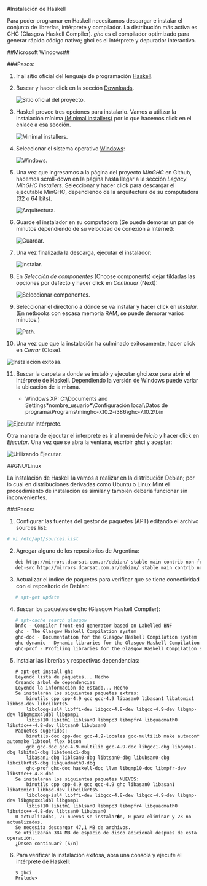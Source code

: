 #Instalación de Haskell

Para poder programar en Haskell necesitamos descargar e instalar el conjunto de librerías, 
intérprete y compilador. La distribución más activa es GHC (Glasgow Haskell Compiler). 
*ghc* es el compilador optimizado para generar rápido código nativo; ghci es el intérprete y depurador interactivo. 

##Microsoft Windows##

###Pasos:

1. Ir al sitio oficial del lenguaje de programación [Haskell](https://www.haskell.org "Haskell"). 
2. Buscar y hacer click en la sección [Downloads](https://www.haskell.org/downloads "Descargas").

   ![Sitio oficial del proyecto.](/images/1_haskell.png "Sitio oficial")
   
3. Haskell provee tres opciones para instalarlo. Vamos a utilizar la instalación mínima [(Minimal installers)](https://www.haskell.org/downloads#minimal) por lo que hacemos click en el enlace a esa sección.

   ![Minimal installers.](/images/2_haskell_downloads.png "Minimal installers")

4. Seleccionar el sistema operativo [Windows](https://github.com/fpco/minghc#using-the-installer):

   ![Windows.](/images/3_haskell_os.png "Windows")
                  
5. Una vez que ingresamos a la página del proyecto *MinGHC* en Github, hacemos scroll-down en la página hasta llegar a la sección *Legacy MinGHC installers*. Seleccionar y hacer click para descargar el ejecutable MinGHC, dependiendo de la arquitectura de su computadora (32 o 64 bits).

   ![Arquitectura.](/images/4_haskell_arch.png "Arquitectura")
   
6. Guarde el instalador en su computadora (Se puede demorar un par de minutos dependiendo de su velocidad de conexión a Internet):

   ![Guardar.](/images/5_save_exe.png "Guardar")

7. Una vez finalizada la descarga, ejecutar el instalador: 

   ![Instalar.](/images/6_execute_exe.png "Instalar")

8. En *Selección de componentes* (Choose components) dejar tildadas las opciones por defecto y hacer click en *Continuar* (Next):

   ![Seleccionar componentes.](/images/7_choose_components.png "Seleccionar componentes")

9. Seleccionar el directorio a dónde se va instalar y hacer click en *Instalar*. (En netbooks con escasa memoria RAM, se puede demorar varios minutos.)

   ![Path.](/images/8_choose_install_location.png "Seleccionar path")

10. Una vez que que la instalación ha culminado exitosamente, hacer click en *Cerrar* (Close).

   ![Instalación exitosa.](/images/9_installation_successful.png "Instalación exitosa")

11. Buscar la carpeta a donde se instaló y ejecutar ghci.exe para abrir el intérprete de Haskell. Dependiendo la versión de Windows puede variar la ubicación de la misma.

    + Windows XP: C:\Documents and Settings\*nombre_usuario*\Configuración local\Datos de programa\Programs\minghc-7.10.2-i386\ghc-7.10.2\bin

   ![Ejecutar intérprete.](/images/10_kickoff_interpreter.png "Abrir intérprete")

   Otra manera de ejecutar el ínterprete es ir al menú de *Inicio* y hacer click en *Ejecutar*. Una vez que se abra la ventana, escribir ghci y aceptar:

   ![Utilizando Ejecutar.](/images/11_kickoff_other_way.png "Abrir intérprete")

##GNU/Linux

La instalación de Haskell la vamos a realizar en la distribución Debian; por lo cual en distribuciones derivadas como Ubuntu o Linux Mint el procedimiento de instalación es similar y también debería funcionar sin inconvenientes.

###Pasos:

1. Configurar las fuentes del gestor de paquetes (APT) editando el archivo sources.list:
```bash
# vi /etc/apt/sources.list
```
2. Agregar alguno de los repositorios de Argentina:
```bash
   deb http://mirrors.dcarsat.com.ar/debian/ stable main contrib non-free
   deb-src http://mirrors.dcarsat.com.ar/debian/ stable main contrib non-free
```
3. Actualizar el índice de paquetes para verificar que se tiene conectividad con el repositorio de Debian:
```bash
   # apt-get update
```
4. Buscar los paquetes de ghc (Glasgow Haskell Compiler): 
```bash
   # apt-cache search glasgow
   bnfc - Compiler front-end generator based on Labelled BNF
   ghc - The Glasgow Haskell Compilation system
   ghc-doc - Documentation for the Glasgow Haskell Compilation system
   ghc-dynamic - Dynamic libraries for the Glasgow Haskell Compilation system
   ghc-prof - Profiling libraries for the Glasgow Haskell Compilation system
```
5. Instalar las librerías y respectivas dependencias:
```ShellSession
   # apt-get install ghc
   Leyendo lista de paquetes... Hecho
   Creando árbol de dependencias       
   Leyendo la información de estado... Hecho
   Se instalarán los siguientes paquetes extras:
       binutils cpp cpp-4.9 gcc gcc-4.9 libasan0 libasan1 libatomic1 libbsd-dev libcilkrts5
       libcloog-isl4 libffi-dev libgcc-4.8-dev libgcc-4.9-dev libgmp-dev libgmpxx4ldbl libgomp1
       libisl10 libitm1 liblsan0 libmpc3 libmpfr4 libquadmath0 libstdc++-4.8-dev libtsan0 libubsan0
   Paquetes sugeridos:
       binutils-doc cpp-doc gcc-4.9-locales gcc-multilib make autoconf automake libtool flex bison
       gdb gcc-doc gcc-4.9-multilib gcc-4.9-doc libgcc1-dbg libgomp1-dbg libitm1-dbg libatomic1-dbg
       libasan1-dbg liblsan0-dbg libtsan0-dbg libubsan0-dbg libcilkrts5-dbg libquadmath0-dbg
       ghc-prof ghc-doc haskell-doc llvm libgmp10-doc libmpfr-dev libstdc++-4.8-doc
   Se instalarán los siguientes paquetes NUEVOS:
       binutils cpp cpp-4.9 gcc gcc-4.9 ghc libasan0 libasan1 libatomic1 libbsd-dev libcilkrts5
       libcloog-isl4 libffi-dev libgcc-4.8-dev libgcc-4.9-dev libgmp-dev libgmpxx4ldbl libgomp1
       libisl10 libitm1 liblsan0 libmpc3 libmpfr4 libquadmath0 libstdc++-4.8-dev libtsan0 libubsan0
   0 actualizados, 27 nuevos se instalar�n, 0 para eliminar y 23 no actualizados.
   Se necesita descargar 47,1 MB de archivos.
   Se utilizarán 384 MB de espacio de disco adicional después de esta operación.
   ¿Desea continuar? [S/n]
```
6. Para verificar la instalación exitosa, abra una consola y ejecute el intérprete de Haskell:
```Shell
   $ ghci
   Prelude>
```
